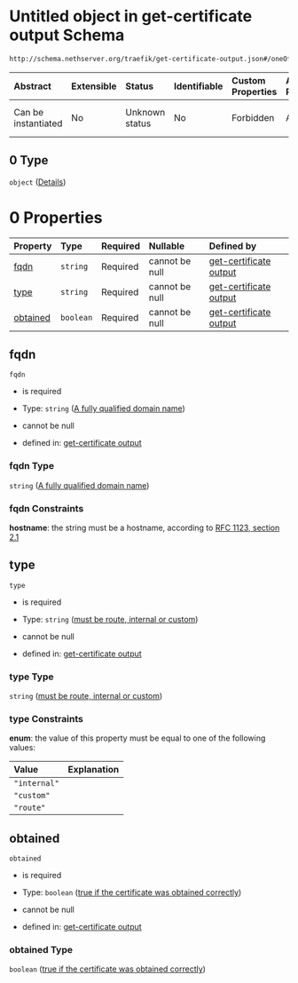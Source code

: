 # Untitled object in get-certificate output Schema

```txt
http://schema.nethserver.org/traefik/get-certificate-output.json#/oneOf/0
```



| Abstract            | Extensible | Status         | Identifiable | Custom Properties | Additional Properties | Access Restrictions | Defined In                                                                                  |
| :------------------ | :--------- | :------------- | :----------- | :---------------- | :-------------------- | :------------------ | :------------------------------------------------------------------------------------------ |
| Can be instantiated | No         | Unknown status | No           | Forbidden         | Allowed               | none                | [get-certificate-output.json\*](traefik/get-certificate-output.json "open original schema") |

## 0 Type

`object` ([Details](get-certificate-output-oneof-0.md))

# 0 Properties

| Property              | Type      | Required | Nullable       | Defined by                                                                                                                                                                                                            |
| :-------------------- | :-------- | :------- | :------------- | :-------------------------------------------------------------------------------------------------------------------------------------------------------------------------------------------------------------------- |
| [fqdn](#fqdn)         | `string`  | Required | cannot be null | [get-certificate output](get-certificate-output-oneof-0-properties-a-fully-qualified-domain-name.md "http://schema.nethserver.org/traefik/get-certificate-output.json#/oneOf/0/properties/fqdn")                      |
| [type](#type)         | `string`  | Required | cannot be null | [get-certificate output](get-certificate-output-oneof-0-properties-must-be-route-internal-or-custom.md "http://schema.nethserver.org/traefik/get-certificate-output.json#/oneOf/0/properties/type")                   |
| [obtained](#obtained) | `boolean` | Required | cannot be null | [get-certificate output](get-certificate-output-oneof-0-properties-true-if-the-certificate-was-obtained-correctly.md "http://schema.nethserver.org/traefik/get-certificate-output.json#/oneOf/0/properties/obtained") |

## fqdn



`fqdn`

* is required

* Type: `string` ([A fully qualified domain name](get-certificate-output-oneof-0-properties-a-fully-qualified-domain-name.md))

* cannot be null

* defined in: [get-certificate output](get-certificate-output-oneof-0-properties-a-fully-qualified-domain-name.md "http://schema.nethserver.org/traefik/get-certificate-output.json#/oneOf/0/properties/fqdn")

### fqdn Type

`string` ([A fully qualified domain name](get-certificate-output-oneof-0-properties-a-fully-qualified-domain-name.md))

### fqdn Constraints

**hostname**: the string must be a hostname, according to [RFC 1123, section 2.1](https://tools.ietf.org/html/rfc1123 "check the specification")

## type



`type`

* is required

* Type: `string` ([must be route, internal or custom](get-certificate-output-oneof-0-properties-must-be-route-internal-or-custom.md))

* cannot be null

* defined in: [get-certificate output](get-certificate-output-oneof-0-properties-must-be-route-internal-or-custom.md "http://schema.nethserver.org/traefik/get-certificate-output.json#/oneOf/0/properties/type")

### type Type

`string` ([must be route, internal or custom](get-certificate-output-oneof-0-properties-must-be-route-internal-or-custom.md))

### type Constraints

**enum**: the value of this property must be equal to one of the following values:

| Value        | Explanation |
| :----------- | :---------- |
| `"internal"` |             |
| `"custom"`   |             |
| `"route"`    |             |

## obtained



`obtained`

* is required

* Type: `boolean` ([true if the certificate was obtained correctly](get-certificate-output-oneof-0-properties-true-if-the-certificate-was-obtained-correctly.md))

* cannot be null

* defined in: [get-certificate output](get-certificate-output-oneof-0-properties-true-if-the-certificate-was-obtained-correctly.md "http://schema.nethserver.org/traefik/get-certificate-output.json#/oneOf/0/properties/obtained")

### obtained Type

`boolean` ([true if the certificate was obtained correctly](get-certificate-output-oneof-0-properties-true-if-the-certificate-was-obtained-correctly.md))
